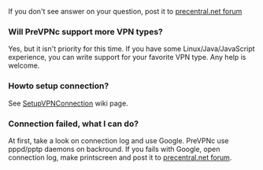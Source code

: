 If you don't see answer on your question, post it to [precentral.net forum](http://forums.precentral.net/showthread.php?p=2492449)

### Will PreVPNc support more VPN types? ###
Yes, but it isn't priority for this time. If you have some Linux/Java/JavaScript experience, you can write support for your favorite VPN type. Any help is welcome.

### Howto setup connection? ###
See [SetupVPNConnection](SetupVPNConnection.md) wiki page.

### Connection failed, what I can do? ###
At first, take a look on connection log and use Google. PreVPNc use pppd/pptp daemons on backround. If you fails with Google, open connection log, make printscreen and post it to [precentral.net forum](http://forums.precentral.net/showthread.php?p=2492449).